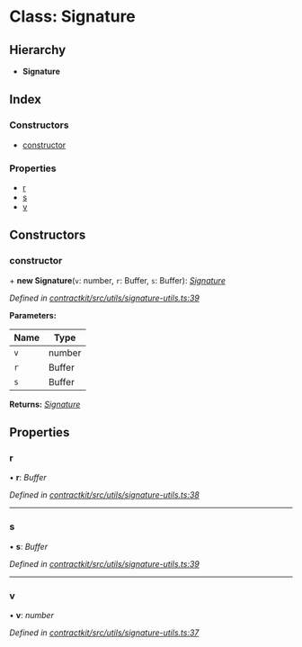 # Class: Signature

## Hierarchy

* **Signature**

## Index

### Constructors

* [constructor](_utils_signature_utils_.signature.md#constructor)

### Properties

* [r](_utils_signature_utils_.signature.md#r)
* [s](_utils_signature_utils_.signature.md#s)
* [v](_utils_signature_utils_.signature.md#v)

## Constructors

###  constructor

\+ **new Signature**(`v`: number, `r`: Buffer, `s`: Buffer): *[Signature](_utils_signature_utils_.signature.md)*

*Defined in [contractkit/src/utils/signature-utils.ts:39](https://github.com/celo-org/celo-monorepo/blob/master/packages/contractkit/src/utils/signature-utils.ts#L39)*

**Parameters:**

Name | Type |
------ | ------ |
`v` | number |
`r` | Buffer |
`s` | Buffer |

**Returns:** *[Signature](_utils_signature_utils_.signature.md)*

## Properties

###  r

• **r**: *Buffer*

*Defined in [contractkit/src/utils/signature-utils.ts:38](https://github.com/celo-org/celo-monorepo/blob/master/packages/contractkit/src/utils/signature-utils.ts#L38)*

___

###  s

• **s**: *Buffer*

*Defined in [contractkit/src/utils/signature-utils.ts:39](https://github.com/celo-org/celo-monorepo/blob/master/packages/contractkit/src/utils/signature-utils.ts#L39)*

___

###  v

• **v**: *number*

*Defined in [contractkit/src/utils/signature-utils.ts:37](https://github.com/celo-org/celo-monorepo/blob/master/packages/contractkit/src/utils/signature-utils.ts#L37)*
